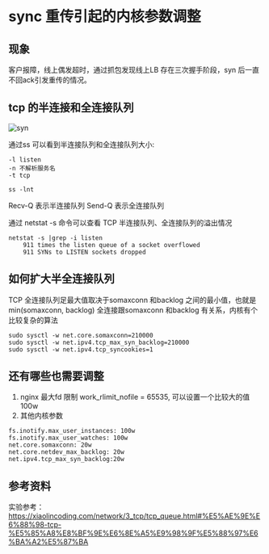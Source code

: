 # sync 重传引起的内核参数调整

## 现象
客户报障，线上偶发超时，通过抓包发现线上LB 存在三次握手阶段，syn 后一直不回ack引发重传的情况。

## tcp 的半连接和全连接队列
![syn](https://github.com/user-attachments/assets/96209a74-b369-45e7-8586-cfe0db77b9ad)

通过ss 可以看到半连接队列和全连接队列大小:
```
-l listen
-n 不解析服务名
-t tcp

ss -lnt
```
Recv-Q 表示半连接队列
Send-Q 表示全连接队列

通过 netstat -s 命令可以查看 TCP 半连接队列、全连接队列的溢出情况
```
netstat -s |grep -i listen
    911 times the listen queue of a socket overflowed
    911 SYNs to LISTEN sockets dropped
```

## 如何扩大半全连接队列
TCP 全连接队列足最大值取决于somaxconn 和backlog 之间的最小值，也就是min(somaxconn, backlog)
全连接跟somaxconn 和backlog 有关系，内核有个比较复杂的算法

```
sudo sysctl -w net.core.somaxconn=210000
sudo sysctl -w net.ipv4.tcp_max_syn_backlog=210000
sudo sysctl -w net.ipv4.tcp_syncookies=1
```

## 还有哪些也需要调整
1. nginx 最大fd 限制 work_rlimit_nofile = 65535, 可以设置一个比较大的值100w
2. 其他内核参数
 ```
 fs.inotify.max_user_instances: 100w
 fs.inotify.max_user_watches: 100w
 net.core.somaxconn: 20w
 net.core.netdev_max_backlog: 20w
 net.ipv4.tcp_max_syn_backlog:20w

 ```

## 参考资料

实验参考：https://xiaolincoding.com/network/3_tcp/tcp_queue.html#%E5%AE%9E%E6%88%98-tcp-%E5%85%A8%E8%BF%9E%E6%8E%A5%E9%98%9F%E5%88%97%E6%BA%A2%E5%87%BA
